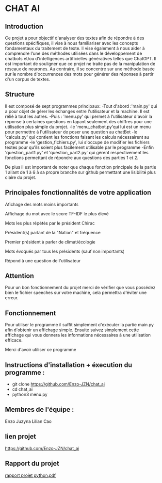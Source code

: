  # CHAT AI

## Introduction
Ce projet a pour objectif d'analyser des textes afin de répondre à des questions spécifiques, il vise à nous familiariser avec les concepts fondamentaux du traitement de texte. Il vise également à nous aider à comprendre l'une des méthodes utilisées dans le développement de chatbots et/ou d'intelligences artificielles génératives telles que ChatGPT. Il est important de souligner que ce projet ne traite pas de la manipulation de réseaux de neurones. Au contraire, il se concentre sur une méthode basée sur le nombre d'occurrences des mots pour générer des réponses à partir d'un corpus de textes.

## Structure
Il est composé de sept programmes principaux:
-Tout d'abord :'main.py' qui a pour objet de gérer les échanges entre l'utilisateur et la machine. Il est rélié à tout les autres.
-Puis : 'menu.py' qui permet à l'utilisateur d'avoir la réponse à certaines questions en tapant seulement des chiffres pour une utilisation plus simple du projet.
-le 'menu_chatbot.py'qui lui est un menu pour permettre à l'utilisateur de poser une question au chatBot
-le 'calculs.py' qui contient les fonctions faisant les calculs nécessairent au programme
-le 'gestion_fichiers.py', lui s'occupe de modifier les fichiers textes pour qu'ils soient plus facilement utilisable par le programme
-Enfin 'question_part1.py' et 'question_part2.py' qui gèrent respectivement les fonctions permettant de répondre aux questions des parties 1 et 2.

De plus il est important de noter que chaque fonction principale de la partie 1 allant de 1 à 6 à sa propre branche sur github permettant une lisibilité plus claire du projet.

## Principales fonctionnalités de votre application 

Afichage des mots moins importants 

Affichage du mot avec le score TF-IDF le plus élevé 

Mots les plus répétés par le président Chirac

Président(s) parlant de la "Nation" et fréquence 

Premier président à parler de climat/écologie 

Mots évoqués par tous les présidents (sauf non importants) 

Répond à une question de l'utilisateur

## Attention
Pour un bon fonctionnement du projet merci de vérifier que vous possédez bien le fichier speeches sur votre machine, cela permettra d'éviter une erreur.

## Fonctionnement
Pour utiliser le programme il suffit simplement d'exécuter la partie main.py afin d'obtenir un affichage simple.
Ensuite suivez simplement cette affichage qui vous donnera les informations nécessaires à une utilisation efficace.

Merci d'avoir utiliser ce programme

## Instructions d'installation + éxecution du programme :

- git clone https://github.com/Enzo-JZN/chat_ai
- cd chat_ai
- python3 menu.py

## Membres de l'équipe : 

Enzo Juzyna
Lilian Cao

## lien projet 

https://github.com/Enzo-JZN/chat_ai


## Rapport du projet

[rapport projet python.pdf](https://github.com/Enzo-JZN/chat_ai/files/13708277/rapport.projet.python.pdf)


